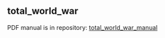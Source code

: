 ## total_world_war

PDF manual is in repository: [total_world_war_manual](https://github.com/triplea-maps/total_world_war_manual)

